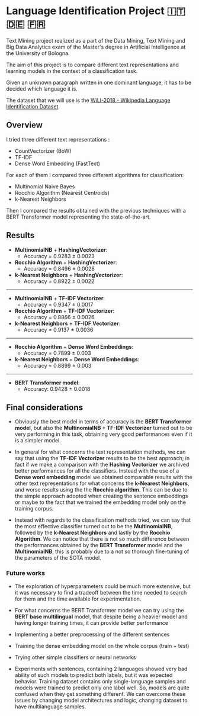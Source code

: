 # Language Identification Project 🇮🇹 🇩🇪󠁧󠁢󠁥󠁮󠁧󠁿 🇫🇷 

Text Mining project realized as a part of the Data Mining, Text Mining and Big Data Analytics exam of the Master's degree in Artificial Intelligence at the  University of Bologna.

The aim of this project is to compare different text representations and learning models in the context of a classification task. 

Given an unknown paragraph written in one dominant language, it has to be decided which language it is.

The dataset that we will use is the [WiLI-2018 - Wikipedia Language Identification Dataset](https://zenodo.org/record/841984)

## Overview

I tried three different text representations :

* CountVectorizer (BoW)
* TF-IDF
* Dense Word Embedding (FastText)

For each of them I compared three different algorithms for classification:

* Multinomial Naive Bayes
* Rocchio Algorithm (Nearest Centroids)
* k-Nearest Neighbors

Then I compared the results obtained with the previous techniques with a BERT Transformer model representing the state-of-the-art.

## Results
* **MultinomialNB** + **HashingVectorizer**: 
  * Accuracy = 0.9283 ± 0.0023
* **Rocchio Algorithm** + **HashingVectorizer**: 
  * Accuracy = 0.8496 ± 0.0026
* **k-Nearest Neighbors** + **HashingVectorizer**: 
  * Accuracy = 0.8922 ± 0.0022

---

* **MultinomialNB** + **TF-IDF Vectorizer**: 
  * Accuracy = 0.9347 ± 0.0017
* **Rocchio Algorithm** + **TF-IDF Vectorizer**: 
  * Accuracy = 0.8866 ± 0.0026
* **k-Nearest Neighbors** ± **TF-IDF Vectorizer**: 
  * Accuracy = 0.9137 ± 0.0036

---

* **Rocchio Algorithm** + **Dense Word Embeddings**: 
  * Accuracy = 0.7899 ± 0.003
* **k-Nearest Neighbors** + **Dense Word Embeddings**: 
  * Accuracy = 0.8899 ± 0.003

---

* **BERT Transformer model**:
  * Accuracy: 0.9428 ± 0.0018

## Final considerations

* Obviously the best model in terms of accuracy is the **BERT Transformer model**, but also the **MultinomialNB + TF-IDF Vectorizer** turned out to be very performing in this task, obtaining very good performances even if it is a simpler model. 

* In general for what concerns the text representation methods, we can say that using the **TF-IDF Vectorizer** results to be the best approach; in fact if we make a comparison with the **Hashing Vectorizer** we archived better performances for all the classifiers. Instead with the use of a **Dense word embedding** model we obtained comparable results with the other text representations for what concerns the **k-Nearest Neighbors**, and worse results using the the **Rocchio algorithm**. This can be due to the simple approach adopted when creating the sentence embeddings or maybe to the fact that we trained the embedding model only on the training corpus.

* Instead with regards to the classification methods tried, we can say that the most effective classifier turned out to be the **MultinomialNB**, followed by the **k-Nearest Neighbors** and lastly by the **Rocchio Algorithm**. We can notice that there is not so much difference between the performances obtained by the **BERT Transformer** model and the **MultinomialNB**; this is probably due to a not so thorough fine-tuning of the parameters of the SOTA model.

### Future works

* The exploration of hyperparameters could be much more extensive, but it was necessary to find a tradeoff between the time needed to search for them and the time available for experimentation.

* For what concerns the BERT Transformer model we can try using the **BERT base multilingual** model, that despite being a heavier model and having longer training times, it can provide better performance

* Implementing a better preprocessing of the different sentences

* Training the dense embedding model on the whole corpus (train + test)

* Trying other simple classifiers or neural networks

* Experiments with sentences, containing 2 languages showed very bad ability of such models to predict both labels, but it was expected behavior. Training dataset contains only single-language samples and models were trained to predict only one label well. So, models are quite confused when they get something different. We can overcome these issues by changing model architectures and logic, changing dataset to have multilanguage samples.

